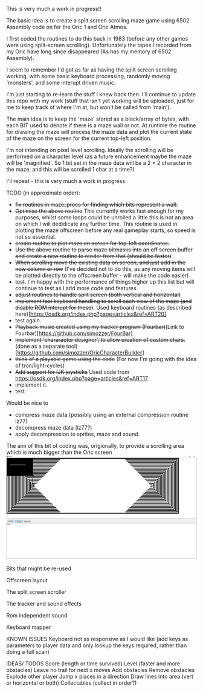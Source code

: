 This is very much a work in progress!! 

The basic idea is to create a split screen scrolling maze game 
using 6502 Assembly code on for the Oric 1 and Oric Atmos.

I first coded the routines to do this back in 1983 (before any other 
games were using split-screen scrolling). Unfortunately the tapes I recorded
from my Oric have long since disappeared (As has my memory of 6502 Assembly).

I seem to remember I'd got as far as having the split screen scrolling working, with some basic keyboard processing, randomly moving 'monsters', and some interupt driven music.

I'm just starting to re-learn the stuff I knew back then.  I'll continue to update this repo with my work (stuff that isn't yet working will be uploaded, just for me to keep track of where I'm at, but won't be called from 'main').

The main idea is to keep the 'maze' stored as a block/array of bytes, with each BIT used to denote if there is a maze wall or not. At runtime the routine for drawing the maze will process the maze data and plot the current state of the maze on the screen for the current top-left position.

I'm not intending on pixel level scrolling. Ideally the scrolling will be performed on a character level (as a future enhancement maybe the maze will be 'magnified'. So 1 bit set in the maze data will be a 2 * 2 character in the maze,  and this will be scrolled 1 char at a time?)


I'll repeat - this is very much a work in progress.

TODO (in approximate order):
- ~~fix routines in maze_procs for finding which bits represent a wall.~~
- ~~Optimise the above routine~~ This currently works fast enough for my purposes, whilst some loops could be unrolled a little this is not an area on which I will dedidicate any further time. This routine is used in plotting the maze offscreen before any real gameplay starts, so speed is not so essential.
- ~~create routine to plot maze on screen for top-left coordinates.~~
- ~~Use the above routine to parse maze bitmasks into an off screen buffer and create a new routine to render from that (should be faster)~~
- ~~When scrolling move the existing data on screen, and just add in the new column or row~~ (I've decided not to do this, as any moving items will be plotted directly to the offscreen buffer - will make the code easier)
- ~~test.~~ I'm happy with the performance of things higher up this list but will continue to test as I add more code and features.
- ~~adjust routines to handle split screen (both vertical and horizontal)~~ 
- ~~implement fast keyboard handling to scroll each view of the maze (and disable ROM interupt for these)~~. Used keyboard routines (as described here)[https://osdk.org/index.php?page=articles&ref=ART20]
- test again.
- ~~Playback music created using my tracker program (Fourbar)~~(Link to Fourbar)[https://github.com/simozzer/FourBar]
- ~~implement 'chararacter designer', to allow creation of custom chars.~~ (done as a separate tool)[https://github.com/simozzer/OricCharacterBuilder]
- ~~think of a playable game using the code~~ (For now I'm going with the idea of tron/light-cycles)
- ~~Add support for IJK joysticks~~ Used code from https://osdk.org/index.php?page=articles&ref=ART17
- implement it.
- test

Would be nice to 
- compress maze data (possibly using an external compression routine lz77)
- decompress maze data (lz77?)
- apply decompression to sprites, maze and sound.


The aim of this bit of coding was, origionally, to provide a scrolling area which is much bigger than the Oric screen
![The aim](ScrollArea.png)


Bits that might be re-used

Offscreen layout

The split screen scroller

The tracker and sound effects

Rom independent sound

Keyboard mapper



KNOWN ISSUES
Keyboard not as responsive as I would like (add keys as parameters to player data and only
lookup the keys required, rather than doing a full scan)

IDEAS/ TODOS
Score (length or time survived)
Level (faster and more obstacles)
Leave no trail for next x moves
Add obstacles
Remove obstacles
Explode other player
Jump x places in a direction
Draw lines into area (vert or horizontal or both)
Collectables (collect in order?)